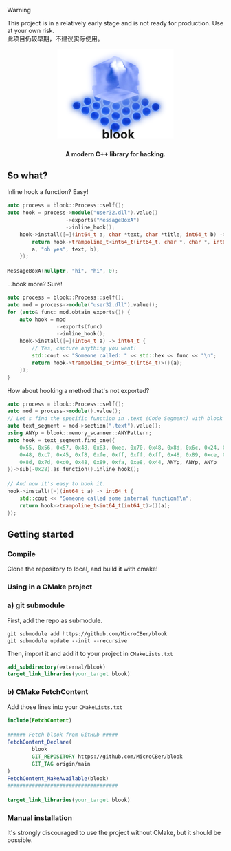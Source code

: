 > [!WARNING]
> This project is in a relatively early stage and is not ready for production. Use at your own risk.  
> 此项目仍较早期，不建议实际使用。


<div align="center">
<img src="./resources/icon.webp" width="270">
<h1 style="margin-top: -30px;">&nbsp;&nbsp;blook</h1>
<h4>A modern C++ library for hacking.</h4>
</div>

## So what?

Inline hook a function? Easy!

```cpp
auto process = blook::Process::self();
auto hook = process->module("user32.dll").value()
                   ->exports("MessageBoxA")
                   ->inline_hook();
    hook->install([=](int64_t a, char *text, char *title, int64_t b) -> int64_t {
        return hook->trampoline_t<int64_t(int64_t, char *, char *, int64_t)>()(
        a, "oh yes", text, b);
    });

MessageBoxA(nullptr, "hi", "hi", 0);
```

...hook more? Sure!

```cpp
auto process = blook::Process::self();
auto mod = process->module("user32.dll").value();
for (auto& func: mod.obtain_exports()) {
    auto hook = mod
                ->exports(func)
                ->inline_hook();
    hook->install([=](int64_t a) -> int64_t {
        // Yes, capture anything you want!
        std::cout << "Someone called: " << std::hex << func << "\n";
        return hook->trampoline_t<int64_t(int64_t)>()(a);
    });
}
```

How about hooking a method that's not exported?

```cpp
auto process = blook::Process::self();
auto mod = process->module().value();
// Let's find the specific function in .text (Code Segment) with blook's AOB shortcut!.
auto text_segment = mod->section(".text").value();
using ANYp = blook::memory_scanner::ANYPattern;
auto hook = text_segment.find_one({
    0x55, 0x56, 0x57, 0x48, 0x83, 0xec, 0x70, 0x48, 0x8d, 0x6c, 0x24, 0x70,
    0x48, 0xc7, 0x45, 0xf8, 0xfe, 0xff, 0xff, 0xff, 0x48, 0x89, 0xce, 0x48,
    0x8d, 0x7d, 0xd0, 0x48, 0x89, 0xfa, 0xe8, 0x44, ANYp, ANYp, ANYp
})->sub(-0x28).as_function().inline_hook();

// And now it's easy to hook it.
hook->install([=](int64_t a) -> int64_t {
    std::cout << "Someone called some internal function!\n";
    return hook->trampoline_t<int64_t(int64_t)>()(a);
});
```

## Getting started

### Compile

Clone the repository to local, and build it with cmake!

### Using in a CMake project

### a) git submodule

First, add the repo as submodule.

```shell
git submodule add https://github.com/MicroCBer/blook
git submodule update --init --recursive
```

Then, import it and add it to your project in `CMakeLists.txt`

```cmake
add_subdirectory(external/blook)
target_link_libraries(your_target blook)
```

### b) CMake FetchContent

Add those lines into your `CMakeLists.txt`

```cmake
include(FetchContent)

###### Fetch blook from GitHub #####
FetchContent_Declare(
        blook
        GIT_REPOSITORY https://github.com/MicroCBer/blook
        GIT_TAG origin/main
)
FetchContent_MakeAvailable(blook)
####################################

target_link_libraries(your_target blook)
```

### Manual installation

It's strongly discouraged to use the project without CMake, but it should be possible.
